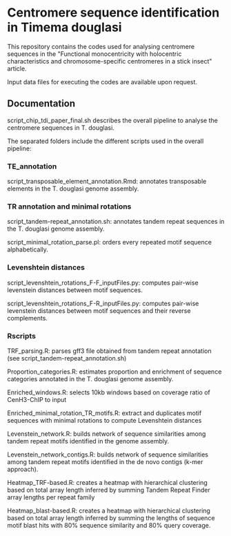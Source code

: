# Centromere sequence identification in Timema douglasi

This repository contains the codes used for analysing centromere sequences in the "Functional monocentricity with holocentric characteristics and chromosome-specific centromeres in a stick insect" article.

Input data files for executing the codes are available upon request.

## Documentation

script_chip_tdi_paper_final.sh describes the overall pipeline to analyse the centromere sequences in T. douglasi.

The separated folders include the different scripts used in the overall pipeline:

### TE_annotation
script_transposable_element_annotation.Rmd: annotates transposable elements in the T. douglasi genome assembly.

### TR annotation and minimal rotations
script_tandem-repeat_annotation.sh: annotates tandem repeat sequences in the T. douglasi genome assembly.

script_minimal_rotation_parse.pl: orders every repeated motif sequence alphabetically.

### Levenshtein distances
script_levenshtein_rotations_F-F_inputFiles.py: computes pair-wise levenstein distances between motif sequences.

script_levenshtein_rotations_F-R_inputFiles.py: computes pair-wise levenstein distances between motif sequences and their reverse complements.

### Rscripts
TRF_parsing.R: parses gff3 file obtained from tandem repeat annotation (see script_tandem-repeat_annotation.sh)

Proportion_categories.R: estimates proportion and enrichment of sequence categories annotated in the T. douglasi genome assembly.

Enriched_windows.R: selects 10kb windows based on coverage ratio of CenH3-ChIP to input

Enriched_minimal_rotation_TR_motifs.R: extract and duplicates motif sequences with minimal rotations to compute Levenshtein distances

Levenstein_network.R: builds network of sequence similarities among tandem repeat motifs identified in the genome assembly.

Levenstein_network_contigs.R: builds network of sequence similarities among tandem repeat motifs identified in the de novo contigs (k-mer approach).

Heatmap_TRF-based.R: creates a heatmap with hierarchical clustering based on total array length inferred by summing Tandem Repeat Finder array lengths per repeat family

Heatmap_blast-based.R: creates a heatmap with hierarchical clustering based on total array length inferred by summing the lengths of sequence motif blast hits with 80% sequence similarity and 80% query coverage.
